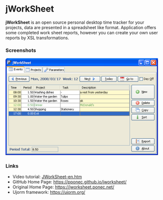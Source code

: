 # jWorkSheet


**jWorkSheet** is an open source personal desktop time tracker for your projects,
data are presented in a spreadsheet like format.
Application offers some completed work sheet reports, however you can create your own user reports by XSL transformations.

### Screenshots

![alt Events](docs/screenshots/1-Events.png "Events")

<!---
![alt Events](docs/screenshots/3-Projects.jpg "Projects")

![alt Events](docs/screenshots/4-Parameters.jpg "Parameters")
-->

### Links

* Video tutorial: [JWorkSheet-en.htm](https://pponec.github.io/jworksheet/flash/JWorkSheet-en.htm)
* GitHub Home Page: https://pponec.github.io/jworksheet/
* Original Home Page: https://jworksheet.ponec.net/
* Ujorm framework: https://ujorm.org/
